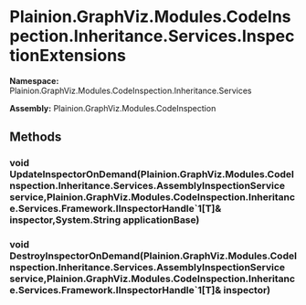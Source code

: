 
# Plainion.GraphViz.Modules.CodeInspection.Inheritance.Services.InspectionExtensions

**Namespace:** Plainion.GraphViz.Modules.CodeInspection.Inheritance.Services

**Assembly:** Plainion.GraphViz.Modules.CodeInspection


## Methods

### void UpdateInspectorOnDemand(Plainion.GraphViz.Modules.CodeInspection.Inheritance.Services.AssemblyInspectionService service,Plainion.GraphViz.Modules.CodeInspection.Inheritance.Services.Framework.IInspectorHandle`1[T]& inspector,System.String applicationBase)

### void DestroyInspectorOnDemand(Plainion.GraphViz.Modules.CodeInspection.Inheritance.Services.AssemblyInspectionService service,Plainion.GraphViz.Modules.CodeInspection.Inheritance.Services.Framework.IInspectorHandle`1[T]& inspector)
